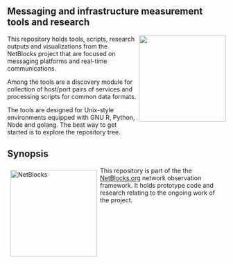 ## Messaging and infrastructure measurement tools and research

<img src="https://netblocks.org/images/art/netblocks-messaging-measurement.png" width="200px" align="right" />

This repository holds tools, scripts, research outputs and visualizations from the NetBlocks project that are focused on messaging platforms and real-time communications.

Among the tools are a discovery module for collection of host/port pairs of services and processing scripts for common data formats.

The tools are designed for Unix-style environments equipped with GNU R, Python, Node and golang. The best way to get started is to explore the repository tree.

## Synopsis

<img src="https://netblocks.org/files/netblocks-logo.png" width="200px" align="left" alt="NetBlocks" style="margin: 0.5em;" />

This repository is part of the the
[NetBlocks.org](https://netblocks.org) network observation framework. It holds prototype code and research relating to the ongoing work of the project.
